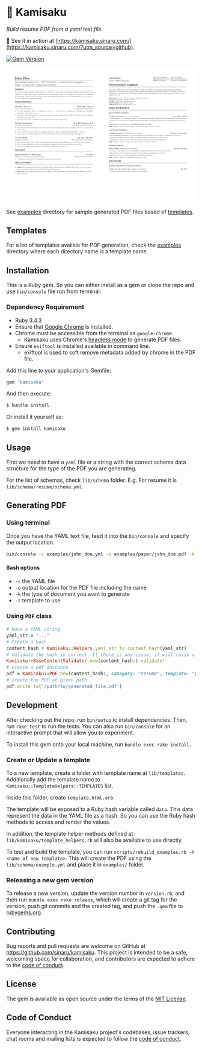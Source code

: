 # 📃 Kamisaku

*Build resume PDF from a yaml text file.*

🚀 See it in action at [https://kamisaku.sinaru.com/](https://kamisaku.sinaru.com/?utm_source=github).

[![Gem Version](https://badge.fury.io/rb/kamisaku.svg)](https://badge.fury.io/rb/kamisaku)

![Kamisaku](kamisaku.png)

See [examples](/examples) directory for sample generated PDF files based of [templates](/lib/templates).

## Templates
For a list of templates availble for PDF generation, check the [examples](/examples) directory where each directory name is a template name.

## Installation

This is a Ruby gem. So you can either install as a gem or clone the repo and use `bin/console` file run from terminal.

### Dependency Requirement
- Ruby 3.4.3
- Ensure that [Google Chrome](https://www.google.com/chrome/) is installed.
- Chrome must be accessible from the terminal as `google-chrome`.
  - Kamisaku uses Chrome's [headless mode](https://developer.chrome.com/docs/chromium/headless/) to generate PDF files.
- Ensure `exiftool` is installed available in command line.
  - exiftool is used to soft remove metadata added by chrome in the PDF file.

Add this line to your application's Gemfile:

```ruby
gem 'kamisaku'
```

And then execute:
```bash
$ bundle install
```
Or install it yourself as:
```bash
$ gem install kamisaku
```

## Usage

First we need to have a `yaml` file or a string with the correct schema data structure for the type of the PDF you are generating.

For the list of schemas, check `lib/schema` folder. E.g. For resume it is `lib/schema/resume/schema.yml`.

## Generating PDF

### Using terminal

Once you have the YAML text file, feed it into the `bin/console` and specify the output location.

```bash
bin/console -c examples/john_doe.yml -o examples/paper/john_doe.pdf -k resume -t paper
```

#### Bash options

- `-c` the YAML file
- `-o` output location for the PDF file including the name
- `-k` the type of document you want to generate
- `-t` template to use

### Using `PDF` class

```ruby
# Have a YAML string
yaml_str = "..."
# Create a hash
content_hash = Kamisaku::Helpers.yaml_str_to_content_hash(yaml_str)
# Validate the hash is correct. If there is any issue, it will raise a ` Kamisaku::Error ` exception.
Kamisaku::BaseContentValidator.new(content_hash:).validate!
# create a pdf instance
pdf = Kamisaku::PDF.new(content_hash:, category: "resume", template: "paper")
# create the PDF at given path
pdf.write_to('/path/to/generated_file.pdf')
```

## Development

After checking out the repo, run `bin/setup` to install dependencies. Then, run `rake test` to run the tests. You can also run `bin/console` for an interactive prompt that will allow you to experiment.

To install this gem onto your local machine, run `bundle exec rake install`.

### Create or Update a template

To a new template, create a folder with template name at `lib/templates`. Additionally add the template name to `Kamisaku::TemplateHelpers::TEMPLATES` list.

Inside this folder, create `template.html.erb`.

The template will be exposed to a Ruby hash variable called `data`. This data represent the data in the YAML file as a hash. 
So you can use the Ruby hash methods to access and render the values.

In addition, the template helper methods defined at `lib/kamisaku/template_helpers.rb` will also be available to use directly. 

To test and build the template, you can run `scripts/rebuild_examples.rb -t <name of new template>`. This will create the PDF using the `lib/schema/example.yml`
and place it in `examples/` folder.

### Releasing a new gem version

To release a new version, update the version number in `version.rb`, and then run `bundle exec rake release`, which will create a git tag for the version, push git commits and the created tag, and push the `.gem` file to [rubygems.org](https://rubygems.org).

## Contributing

Bug reports and pull requests are welcome on GitHub at https://github.com/sinaru/kamisaku. This project is intended to be a safe, welcoming space for collaboration, and contributors are expected to adhere to the [code of conduct](https://github.com/[USERNAME]/kamisaku/blob/main/CODE_OF_CONDUCT.md).

## License

The gem is available as open source under the terms of the [MIT License](https://opensource.org/licenses/mit).

## Code of Conduct

Everyone interacting in the Kamisaku project's codebases, issue trackers, chat rooms and mailing lists is expected to follow the [code of conduct](https://github.com/[USERNAME]/kamisaku/blob/main/CODE_OF_CONDUCT.md).
